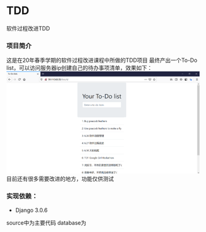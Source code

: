# TDD
软件过程改进TDD
### 项目简介
这是在20年春季学期的软件过程改进课程中所做的TDD项目
最终产出一个To-Do list，可以访问服务器ip创建自己的待办事项清单，效果如下：
![](out.png)
目前还有很多需要改进的地方，功能仅供测试
### 实现依赖：
* Django 3.0.6

source中为主要代码
database为
